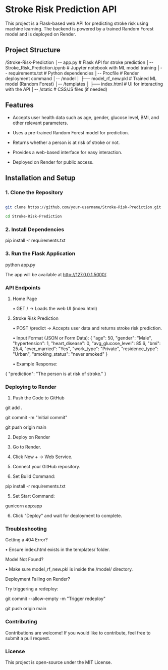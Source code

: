 # Stroke Risk Prediction API

This project is a Flask-based web API for predicting stroke risk using machine learning. The backend is powered by a trained Random Forest model and is deployed on Render.

## Project Structure

/Stroke-Risk-Prediction │-- app.py # Flask API for stroke prediction │-- Stroke_Risk_Prediction.ipynb # Jupyter notebook with ML model training │-- requirements.txt # Python dependencies │-- Procfile # Render deployment command │-- /model │ ├── model_rf_new.pkl # Trained ML model (Random Forest) │-- /templates │ ├── index.html # UI for interacting with the API │-- /static # CSS/JS files (if needed)

## Features

- Accepts user health data such as age, gender, glucose level, BMI, and other relevant parameters.
  
- Uses a pre-trained Random Forest model for prediction.
  
- Returns whether a person is at risk of stroke or not.
  
- Provides a web-based interface for easy interaction.
  
- Deployed on Render for public access.

## Installation and Setup

### 1. Clone the Repository

```bash

git clone https://github.com/your-username/Stroke-Risk-Prediction.git

cd Stroke-Risk-Prediction

```
### 2. Install Dependencies

pip install -r requirements.txt

### 3. Run the Flask Application

python app.py

The app will be available at http://127.0.0.1:5000/.

### API Endpoints

1. Home Page

    •	GET / → Loads the web UI (index.html)

2. Stroke Risk Prediction

    •	POST /predict → Accepts user data and returns stroke risk prediction.

    •	Input Format (JSON or Form Data):
{
  "age": 50,
  "gender": "Male",
  "hypertension": 1,
  "heart_disease": 0,
  "avg_glucose_level": 85.6,
  "bmi": 25.4,
  "ever_married": "Yes",
  "work_type": "Private",
  "residence_type": "Urban",
  "smoking_status": "never smoked"
}

    •	Example Response:

{
  "prediction": "The person is at risk of stroke."
}

### Deploying to Render

1. Push the Code to GitHub

git add .

git commit -m "Initial commit"

git push origin main

2. Deploy on Render

1.	Go to Render.

2.	Click New + → Web Service.

3.	Connect your GitHub repository.

4.	Set Build Command:

pip install -r requirements.txt

5.	Set Start Command:

gunicorn app:app

6.	Click "Deploy" and wait for deployment to complete.

### Troubleshooting

Getting a 404 Error?

•	Ensure index.html exists in the templates/ folder.

Model Not Found?

•	Make sure model_rf_new.pkl is inside the /model/ directory.

Deployment Failing on Render?

Try triggering a redeploy:

git commit --allow-empty -m "Trigger redeploy"

git push origin main

### Contributing

Contributions are welcome! If you would like to contribute, feel free to submit a pull request.

### License

This project is open-source under the MIT License.



